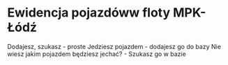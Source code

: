 # Ewidencja pojazdóww floty MPK-Łódź
Dodajesz, szukasz - proste
Jedziesz pojazdem - dodajesz go do bazy
Nie wiesz jakim pojazdem będziesz jechać? - Szukasz go w bazie
